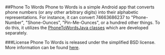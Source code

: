 ##Phone To Words
Phone to Words is a simple Android app that converts phone numbers (or any other arbitrary digits) into their alphabetic representations. For instance, it can convert 74663686237 to "Phone-Number", "Shone-Ounces", "Pin-Me-Ounces", or a hundred other things. To do this, it utilizes the [PhoneToWordsJava classes](https://github.com/AyrosProjects/PhoneToWordsJava) which are developed separately. 

###License
Phone To Words is released under the simplified BSD license. More information can be found  [here](http://en.wikipedia.org/wiki/BSD_licenses).
